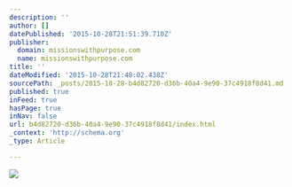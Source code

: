```yaml
---
description: ''
author: []
datePublished: '2015-10-28T21:51:39.710Z'
publisher:
  domain: missionswithpurpose.com
  name: missionswithpurpose.com
title: ''
dateModified: '2015-10-28T21:48:02.438Z'
sourcePath: _posts/2015-10-28-b4d82720-d36b-40a4-9e90-37c4918f8d41.md
published: true
inFeed: true
hasPage: true
inNav: false
url: b4d82720-d36b-40a4-9e90-37c4918f8d41/index.html
_context: 'http://schema.org'
_type: Article

---
```

![](http://missionswithpurpose.com/wp-content/uploads/2008/03/we-help-you-obey.jpg)